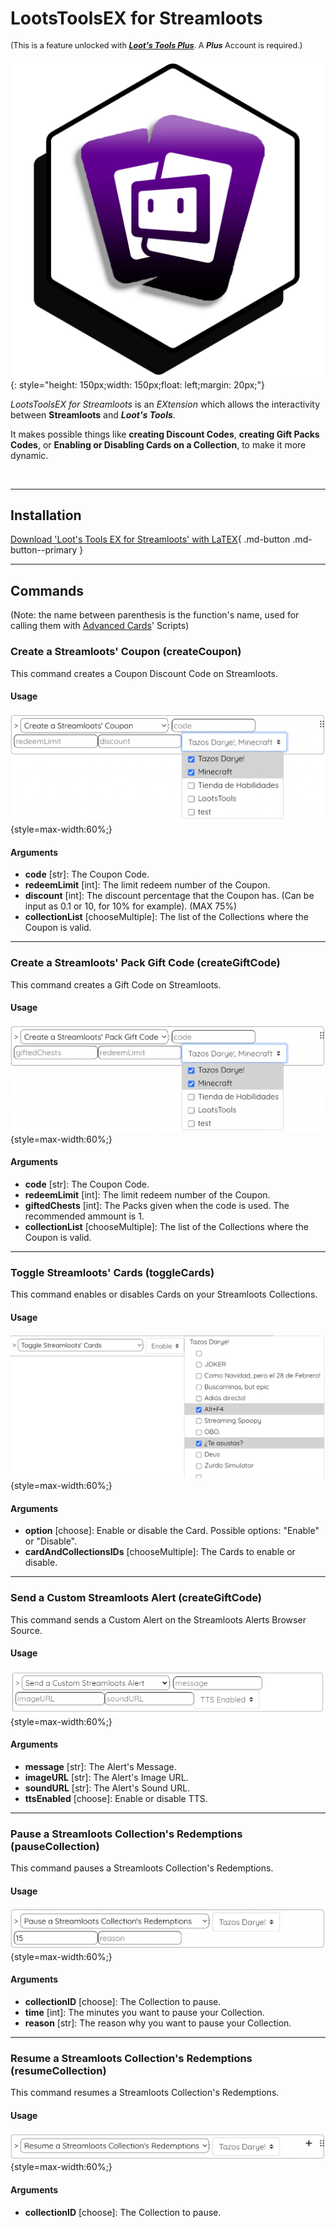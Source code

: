 # LootsToolsEX for Streamloots 

<sup style="font-size: 90%">(This is a feature unlocked with [***Loot's Tools Plus***](../../plus). A ***Plus*** Account is required.)</sup>

![LootsToolsEX for Streamloots](img/streamlootsEX.png){: style="height: 150px;width: 150px;float: left;margin: 20px;"}

*LootsToolsEX for Streamloots* is an *EXtension* which allows the interactivity between **Streamloots** and ***Loot's Tools***.

It makes possible things like **creating Discount Codes**, **creating Gift Packs Codes**, or **Enabling or Disabling Cards on a Collection**, to make it more dynamic.

&nbsp;


---

## Installation

[Download 'Loot's Tools EX for Streamloots' with LaTEX](ltex://download/streamlootsEX){ .md-button .md-button--primary }

---

## Commands

(Note: the name between parenthesis is the function's name, used for calling them with [Advanced Cards](../../cards/advCards)' Scripts)

### Create a Streamloots' Coupon (createCoupon)

This command creates a Coupon Discount Code on Streamloots.

#### Usage

![Usage](img/streamlootsCreateCouponUsage.png){style=max-width:60%;}

#### Arguments

- **code** [str]: The Coupon Code.
- **redeemLimit** [int]: The limit redeem number of the Coupon.
- **discount** [int]: The discount percentage that the Coupon has. (Can be input as 0.1 or 10, for 10% for example). (MAX 75%)
- **collectionList** [chooseMultiple]: The list of the Collections where the Coupon is valid.

---

### Create a Streamloots' Pack Gift Code (createGiftCode)

This command creates a Gift Code on Streamloots.

#### Usage

![Usage](img/streamlootsCreatePackCouponUsage.png){style=max-width:60%;}

#### Arguments

- **code** [str]: The Coupon Code.
- **redeemLimit** [int]: The limit redeem number of the Coupon.
- **giftedChests** [int]: The Packs given when the code is used. The recommended ammount is 1.
- **collectionList** [chooseMultiple]: The list of the Collections where the Coupon is valid.

---

### Toggle Streamloots' Cards (toggleCards)

This command enables or disables Cards on your Streamloots Collections.

#### Usage

![Usage](img/streamlootsToggleCardsUsage.png){style=max-width:60%;}

#### Arguments

- **option** [choose]: Enable or disable the Card. Possible options: "Enable" or "Disable".
- **cardAndCollectionsIDs** [chooseMultiple]: The Cards to enable or disable.

---

### Send a Custom Streamloots Alert (createGiftCode)

This command sends a Custom Alert on the Streamloots Alerts Browser Source.

#### Usage

![Usage](img/streamlootsSendCustomAlertUsage.png){style=max-width:60%;}

#### Arguments

- **message** [str]: The Alert's Message.
- **imageURL** [str]: The Alert's Image URL.
- **soundURL** [str]: The Alert's Sound URL.
- **ttsEnabled** [choose]: Enable or disable TTS.

---

### Pause a Streamloots Collection's Redemptions (pauseCollection)

This command pauses a Streamloots Collection's Redemptions.

#### Usage

![Usage](img/streamlootsPauseCollectionUsage.png){style=max-width:60%;}

#### Arguments

- **collectionID** [choose]: The Collection to pause.
- **time** [int]: The minutes you want to pause your Collection.
- **reason** [str]: The reason why you want to pause your Collection.

---

### Resume a Streamloots Collection's Redemptions (resumeCollection)

This command resumes a Streamloots Collection's Redemptions.

#### Usage

![Usage](img/streamlootsResumeCollectionUsage.png){style=max-width:60%;}

#### Arguments

- **collectionID** [choose]: The Collection to pause.
